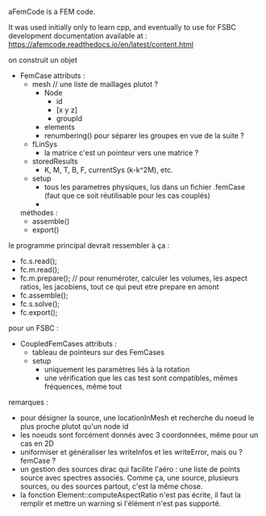 aFemCode is a FEM code. 

It was used initially only to learn cpp, and eventually to use for FSBC development 
documentation available at : https://afemcode.readthedocs.io/en/latest/content.html

on construit un objet
* FemCase
	attributs : 
	* mesh // une liste de maillages plutot ? 
		* Node
			* id
			* [x y z] 
			* groupId 
		* elements 
		* renumbering() pour séparer les groupes en vue de la suite ? 
	* fLinSys
		* la matrice c'est un pointeur vers une matrice ?
	* storedResults
		* K, M, T, B, F, currentSys (k-k^2M), etc.
	* setup
		* tous les parametres physiques, lus dans un fichier .femCase (faut que ce soit réutilisable pour les cas couplés) 
		* 
	méthodes : 
	* assemble() 
	* export()

le programme principal devrait ressembler à ça : 

* fc.s.read();
* fc.m.read();
* fc.m.prepare(); // pour renuméroter, calculer les volumes, les aspect ratios, les jacobiens, tout ce qui peut etre prepare en amont 
* fc.assemble();
* fc.s.solve();
* fc.export();

pour un FSBC : 

* CoupledFemCases
	attributs : 
	* tableau de pointeurs sur des FemCases
	* setup 
		* uniquement les paramètres liés à la rotation
		* une vérification que les cas test sont compatibles, mêmes fréquences, même tout 




remarques : 
* pour désigner la source, une locationInMesh et recherche du noeud le plus proche plutot qu'un node id
* les noeuds sont forcément donnés avec 3 coordonnées, même pour un cas en 2D 
* uniformiser et généraliser les writeInfos et les writeError, mais ou ? femCase ? 
* un gestion des sources dirac qui facilite l'aéro : une liste de points source avec spectres associés. Comme ça, une source, plusieurs sources, ou des sources partout, c'est la même chose. 
* la fonction Element::computeAspectRatio n'est pas écrite, il faut la remplir et mettre un warning si l'élément n'est pas supporté.


